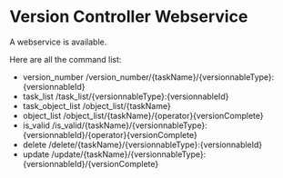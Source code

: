 Version Controller Webservice
==================

A webservice is available.

Here are all the command list:
* version\_number    /version\_number/{taskName}/{versionnableType}:{versionnableId}
* task\_list         /task\_list/{versionnableType}:{versionnableId}
* task\_object\_list  /object\_list/{taskName}
* object\_list       /object\_list/{taskName}/{operator}{versionComplete}
* is\_valid          /is\_valid/{taskName}/{versionnableType}:{versionnableId}/{operator}{versionComplete}
* delete            /delete/{taskName}/{versionnableType}:{versionnableId}
* update            /update/{taskName}/{versionnableType}:{versionnableId}/{versionComplete}
